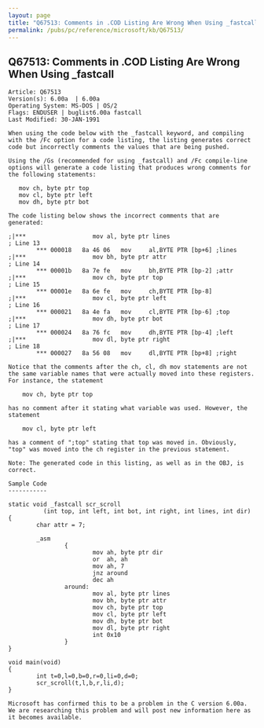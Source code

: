 ```yaml
---
layout: page
title: "Q67513: Comments in .COD Listing Are Wrong When Using _fastcall"
permalink: /pubs/pc/reference/microsoft/kb/Q67513/
---
```


## Q67513: Comments in .COD Listing Are Wrong When Using _fastcall

	Article: Q67513
	Version(s): 6.00a  | 6.00a
	Operating System: MS-DOS | OS/2
	Flags: ENDUSER | buglist6.00a fastcall
	Last Modified: 30-JAN-1991
	
	When using the code below with the _fastcall keyword, and compiling
	with the /Fc option for a code listing, the listing generates correct
	code but incorrectly comments the values that are being pushed.
	
	Using the /Gs (recommended for using _fastcall) and /Fc compile-line
	options will generate a code listing that produces wrong comments for
	the following statements:
	
	   mov ch, byte ptr top
	   mov cl, byte ptr left
	   mov dh, byte ptr bot
	
	The code listing below shows the incorrect comments that are
	generated:
	
	;|***                   mov al, byte ptr lines
	; Line 13
	        *** 000018   8a 46 06   mov     al,BYTE PTR [bp+6] ;lines
	;|***                   mov bh, byte ptr attr
	; Line 14
	        *** 00001b   8a 7e fe   mov     bh,BYTE PTR [bp-2] ;attr
	;|***                   mov ch, byte ptr top
	; Line 15
	        *** 00001e   8a 6e fe   mov     ch,BYTE PTR [bp-8]
	;|***                   mov cl, byte ptr left
	; Line 16
	        *** 000021   8a 4e fa   mov     cl,BYTE PTR [bp-6] ;top
	;|***                   mov dh, byte ptr bot
	; Line 17
	        *** 000024   8a 76 fc   mov     dh,BYTE PTR [bp-4] ;left
	;|***                   mov dl, byte ptr right
	; Line 18
	        *** 000027   8a 56 08   mov     dl,BYTE PTR [bp+8] ;right
	
	Notice that the comments after the ch, cl, dh mov statements are not
	the same variable names that were actually moved into these registers.
	For instance, the statement
	
	    mov ch, byte ptr top
	
	has no comment after it stating what variable was used. However, the
	statement
	
	    mov cl, byte ptr left
	
	has a comment of ";top" stating that top was moved in. Obviously,
	"top" was moved into the ch register in the previous statement.
	
	Note: The generated code in this listing, as well as in the OBJ, is
	correct.
	
	Sample Code
	-----------
	
	static void _fastcall scr_scroll
	          (int top, int left, int bot, int right, int lines, int dir)
	{
	        char attr = 7;
	
	        _asm
	                {
	                        mov ah, byte ptr dir
	                        or  ah, ah
	                        mov ah, 7
	                        jnz around
	                        dec ah
	                around:
	                        mov al, byte ptr lines
	                        mov bh, byte ptr attr
	                        mov ch, byte ptr top
	                        mov cl, byte ptr left
	                        mov dh, byte ptr bot
	                        mov dl, byte ptr right
	                        int 0x10
	                }
	}
	
	void main(void)
	{
	        int t=0,l=0,b=0,r=0,li=0,d=0;
	        scr_scroll(t,l,b,r,li,d);
	}
	
	Microsoft has confirmed this to be a problem in the C version 6.00a.
	We are researching this problem and will post new information here as
	it becomes available.
